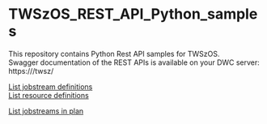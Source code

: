 # TWSzOS_REST_API_Python_samples
This repository contains Python Rest API samples for TWSzOS.  
Swagger documentation of the REST APIs is available on your DWC server: https://<dwc hostname>/twsz/

[List jobstream definitions](https://github.com/WorkloadAutomation/TWSzOS_REST_API_Python_samples/blob/master/python/list_jobstreams.py)  
[List resource definitions](https://github.com/WorkloadAutomation/TWSzOS_REST_API_Python_samples/blob/master/python/list_resources.py)  

[List jobstreams in plan](https://github.com/WorkloadAutomation/TWSzOS_REST_API_Python_samples/blob/master/python/list_jobstreams_inplan.py)  
